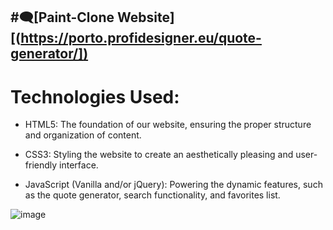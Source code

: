 #🗨️[Paint-Clone Website][([https://porto.profidesigner.eu/quote-generator/])](https://porto.profidesigner.eu/paint-clone/index.html)
---
# Technologies Used:

* HTML5: The foundation of our website, ensuring the proper structure and organization of content.

* CSS3: Styling the website to create an aesthetically pleasing and user-friendly interface.

* JavaScript (Vanilla and/or jQuery): Powering the dynamic features, such as the quote generator, search functionality, and favorites list.

![image](https://github.com/h3xol/paint-clone/assets/53119336/734cd463-fa77-4833-ad4f-e54485f4f25f)


